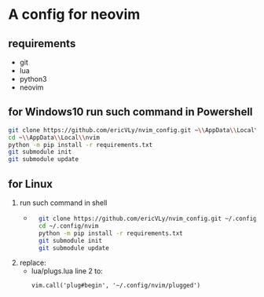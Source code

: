 # A config for neovim

## requirements
- git
- lua
- python3
- neovim

## for Windows10 run such command in Powershell
``` sh
git clone https://github.com/ericVLy/nvim_config.git ~\\AppData\\Local\\nvim
cd ~\\AppData\\Local\\nvim
python -m pip install -r requirements.txt
git submodule init
git submodule update
```

## for Linux
1. run such command in shell
    - ``` sh
        git clone https://github.com/ericVLy/nvim_config.git ~/.config/nvim
        cd ~/.config/nvim
        python -m pip install -r requirements.txt
        git submodule init
        git submodule update
        ```
2. replace:
    - lua/plugs.lua line 2 to:
        ```
        vim.call('plug#begin', '~/.config/nvim/plugged')
        ```